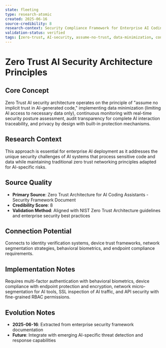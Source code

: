 ```yaml
---
state: fleeting
type: research-atomic
created: 2025-06-16
source-credibility: 8
research-context: Security Compliance Framework for Enterprise AI Coding Assistants
validation-status: verified
tags: [zero-trust, AI-security, assume-no-trust, data-minimization, continuous-monitoring]
---
```


# Zero Trust AI Security Architecture Principles

## Core Concept

Zero Trust AI security architecture operates on the principle of "assume no implicit trust in AI-generated code," implementing data minimization (limiting AI access to necessary data only), continuous monitoring with real-time security posture assessment, audit transparency for complete AI interaction traceability, and privacy by design with built-in protection mechanisms.

## Research Context

This approach is essential for enterprise AI deployment as it addresses the unique security challenges of AI systems that process sensitive code and data while maintaining traditional zero trust networking principles adapted for AI-specific risks.

## Source Quality

- **Primary Source**: Zero Trust Architecture for AI Coding Assistants - Security Framework Document
- **Credibility Score**: 8
- **Validation Method**: Aligned with NIST Zero Trust Architecture guidelines and enterprise security best practices

## Connection Potential

Connects to identity verification systems, device trust frameworks, network segmentation strategies, behavioral biometrics, and endpoint compliance requirements.

## Implementation Notes

Requires multi-factor authentication with behavioral biometrics, device compliance with endpoint protection and encryption, network micro-segmentation for AI tools, SSL inspection of AI traffic, and API security with fine-grained RBAC permissions.

## Evolution Notes

- **2025-06-16**: Extracted from enterprise security framework documentation
- **Future**: Integrate with emerging AI-specific threat detection and response capabilities